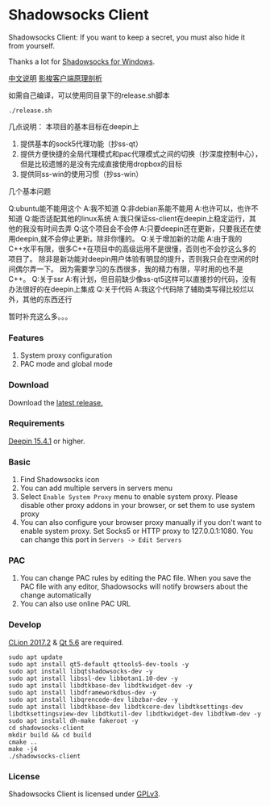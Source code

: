 # Shadowsocks Client

Shadowsocks Client: If you want to keep a secret, you must also hide it from yourself.

Thanks a lot for [Shadowsocks for Windows](https://github.com/shadowsocks/shadowsocks-windows).

[中文说明](https://github.com/PikachuHy/deepin-shadowsocks-client/wiki/%E6%B7%B1%E5%BA%A6%E5%BD%B1%E6%A2%AD%E5%AE%A2%E6%88%B7%E7%AB%AF%E4%BD%BF%E7%94%A8%E8%AF%B4%E6%98%8E)
[影梭客户端原理剖析](影梭客户端原理剖析.md)

如需自己编译，可以使用同目录下的release.sh脚本
```
./release.sh
```

几点说明：
本项目的基本目标在deepin上
1. 提供基本的sock5代理功能（抄ss-qt）
2. 提供方便快捷的全局代理模式和pac代理模式之间的切换（抄深度控制中心），但是比较遗憾的是没有完成直接使用dropbox的目标
3. 提供同ss-win的使用习惯（抄ss-win）

几个基本问题

Q:ubuntu能不能用这个
A:我不知道
Q:非debian系能不能用
A:也许可以，也许不知道
Q:能否适配其他的linux系统
A:我只保证ss-client在deepin上稳定运行，其他的我没有时间去弄
Q:这个项目会不会停
A:只要deepin还在更新，只要我还在使用deepin,就不会停止更新。除非你懂的。
Q:关于增加新的功能
A:由于我的C++水平有限，很多C++在项目中的高级运用不是很懂，否则也不会抄这么多的项目了。
除非是新功能对deepin用户体验有明显的提升，否则我只会在空闲的时间偶尔弄一下。
因为需要学习的东西很多，我的精力有限，平时用的也不是C++。
Q:关于ssr
A:有计划，但目前缺少像ss-qt5这样可以直接抄的代码，没有办法很好的在deepin上集成
Q:关于代码
A:我这个代码除了辅助类写得比较烂以外，其他的东西还行

暂时补充这么多。。。
### Features

1. System proxy configuration
2. PAC mode and global mode
### Download

Download the [latest release.](https://github.com/PikachuHy/deepin-shadowsocks-client/releases)

### Requirements

[Deepin 15.4.1](https://www.deepin.org/download/) or higher.

### Basic

1. Find Shadowsocks icon
2. You can add multiple servers in servers menu
3. Select `Enable System Proxy` menu to enable system proxy. Please disable other
  proxy addons in your browser, or set them to use system proxy
4. You can also configure your browser proxy manually if you don't want to enable
  system proxy. Set Socks5 or HTTP proxy to 127.0.0.1:1080. You can change this
  port in `Servers -> Edit Servers`

### PAC

1. You can change PAC rules by editing the PAC file. When you save the PAC file
  with any editor, Shadowsocks will notify browsers about the change automatically
2. You can also use online PAC URL

### Develop

[CLion 2017.2](https://www.jetbrains.com/clion/) & [Qt 5.6](https://www.qt.io/) are required.

```shell
sudo apt update 
sudo apt install qt5-default qttools5-dev-tools -y
sudo apt install libqtshadowsocks-dev -y
sudo apt install libssl-dev libbotan1.10-dev -y
sudo apt install libdtkbase-dev libdtkwidget-dev -y
sudo apt install libdframeworkdbus-dev -y
sudo apt install libqrencode-dev libzbar-dev -y
sudo apt install libdtkbase-dev libdtkcore-dev libdtksettings-dev libdtksettingsview-dev libdtkutil-dev libdtkwidget-dev libdtkwm-dev -y
sudo apt install dh-make fakeroot -y
cd shadowsocks-client
mkdir build && cd build
cmake ..
make -j4
./shadowsocks-client
```



### License

Shadowsocks Client is licensed under [GPLv3](LICENSE).
